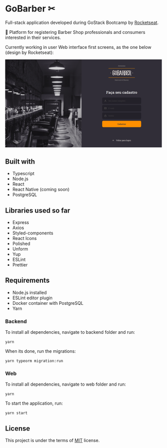 # GoBarber ✂

Full-stack application developed during GoStack Bootcamp by <a href="https://www.rocketseat.com.br">Rocketseat</a>.

💇 Platform for registering Barber Shop professionals and consumers interested in their services.

Currently working in user Web interface first screens, as the one below (design by Rocketseat):

<img src="./readme-images/gobarber-screenshot.png" alt="Project screenshot">

## Built with

- Typescript
- Node.js
- React
- React Native (coming soon)
- PostgreSQL

## Libraries used so far

- Express
- Axios
- Styled-components
- React Icons
- Polished
- Unform
- Yup
- ESLint
- Prettier


## Requirements

- Node.js installed
- ESLint editor plugin
- Docker container with PostgreSQL
- Yarn


### Backend

To install all dependencies, navigate to backend folder and run:
```
yarn
```
When its done, run the migrations:
```
yarn typeorm migration:run
```

### Web

To install all dependencies, navigate to web folder and run:
```
yarn
```
To start the application, run:
```
yarn start
```


## License

This project is under the terms of <a href="https://opensource.org/licenses/MIT">MIT</a> license.
